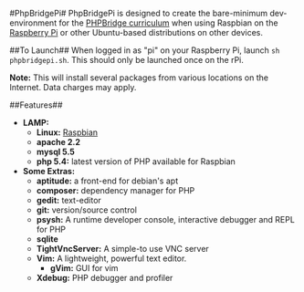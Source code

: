 #PhpBridgePi#
PhpBridgePi is designed to create the bare-minimum dev-environment for the [PHPBridge curriculum](http://phpbridge.org) when using Raspbian on the [Raspberry Pi](http://www.raspberrypi.org/) or other Ubuntu-based distributions on other devices.

##To Launch##
When logged in as "pi" on your Raspberry Pi, launch `sh phpbridgepi.sh`. This should only be launched once on the rPi.

__Note:__ This will install several packages from various locations on the
Internet. Data charges may apply.

##Features##
* __LAMP:__
    * __Linux:__ [Raspbian](http://www.raspbian.org/)
    * __apache 2.2__
    * __mysql 5.5__
    * __php 5.4:__ latest version of PHP available for Raspbian
* __Some Extras:__
    * __aptitude:__ a front-end for debian's apt
    * __composer:__ dependency manager for PHP
    * __gedit:__ text-editor
    * __git:__ version/source control
    * __psysh:__ A runtime developer console, interactive debugger and REPL for PHP
    * __sqlite__
    * __TightVncServer:__ A simple-to use VNC server
    * __Vim:__ A lightweight, powerful text editor.
      * __gVim:__ GUI for vim
    * __Xdebug:__ PHP debugger and profiler
